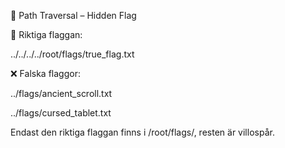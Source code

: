 

📂 Path Traversal – Hidden Flag

🎯 Riktiga flaggan:

../../../../root/flags/true_flag.txt

❌ Falska flaggor:

../flags/ancient_scroll.txt

../flags/cursed_tablet.txt

Endast den riktiga flaggan finns i /root/flags/, resten är villospår.
